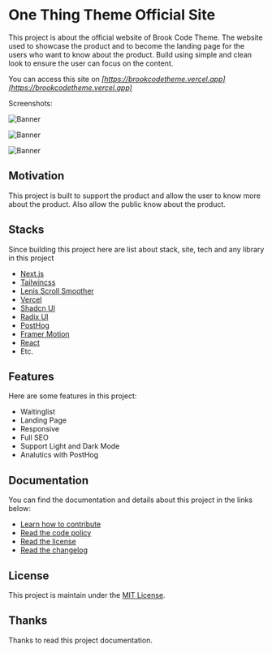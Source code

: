 # One Thing Theme Official Site

This project is about the official website of Brook Code Theme. The website used to showcase the product and to become the landing page for the users who want to know about the product. Build using simple and clean look to ensure the user can focus on the content.

You can access this site on _[https://brookcodetheme.vercel.app](https://brookcodetheme.vercel.app)_

Screenshots:

![Banner](https://cdn.hashnode.com/res/hashnode/image/upload/v1732187828243/cc1d78a8-387f-457e-841e-20f9528588e9.png)

![Banner](https://cdn.hashnode.com/res/hashnode/image/upload/v1732548343657/5d9b090f-4127-4f49-b4d6-c6f583aa3db9.png)

![Banner](https://cdn.hashnode.com/res/hashnode/image/upload/v1732548350443/43f4e5d7-4fda-4ad8-ab92-e57a78b11e7a.png)

## Motivation

This project is built to support the product and allow the user to know more about the product. Also allow the public know about the product.

## Stacks

Since building this project here are list about stack, site, tech and any library in this project

- [Next.js](https://nextjs.org)
- [Tailwincss](https://tailwindcss.com)
- [Lenis Scroll Smoother](https://lenis.studiofreight.com)
- [Vercel](https://vercel.com)
- [Shadcn UI](https://ui.shadcn.com)
- [Radix UI](https://radix-ui.com)
- [PostHog](https://posthog.com)
- [Framer Motion](https://www.framer.com/motion)
- [React](https://reactjs.org)
- Etc.

## Features

Here are some features in this project:

- Waitinglist
- Landing Page
- Responsive
- Full SEO
- Support Light and Dark Mode
- Analutics with PostHog

## Documentation

You can find the documentation and details about this project in the links below:

- [Learn how to contribute](./CONTRIBUTING.md)
- [Read the code policy](./CODE_OF_CONDUCT.md)
- [Read the license](./LICENSE)
- [Read the changelog](./CHANGELOG.md)

## License

This project is maintain under the [MIT License](./LICENSE).

## Thanks

Thanks to read this project documentation.
